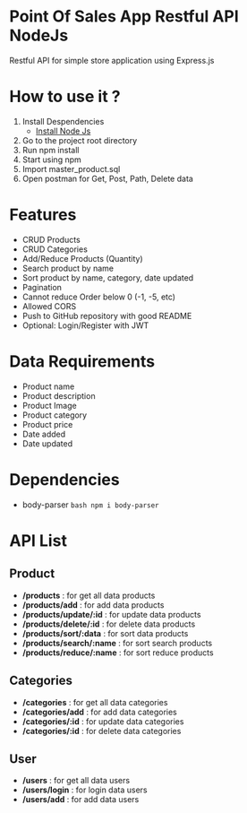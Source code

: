 # Point Of Sales App Restful API NodeJs
Restful API for simple store application using Express.js

# How to use it ?

1. Install Despendencies
    - [Install Node Js](https://nodejs.org/en/)
2. Go to the project root directory 
3. Run npm install
4. Start using npm
5. Import master_product.sql
6. Open postman for Get, Post, Path, Delete data

# Features
 - CRUD Products
 - CRUD Categories
 - Add/Reduce Products (Quantity)
 - Search product by name
 - Sort product by name, category, date updated
 - Pagination
 - Cannot reduce Order below 0 (-1, -5, etc)
 - Allowed CORS
 - Push to GitHub repository with good README
 - Optional: Login/Register with JWT
 
 # Data Requirements
 - Product name
 - Product description
 - Product Image
 - Product category
 - Product price
 - Date added
 - Date updated

 # Dependencies
 - body-parser ```bash npm i body-parser  ```

 # API List

 ## Product
 
 - **/products**                : for get all data products  
 - **/products/add**            : for add data products  
 - **/products/update/:id**     : for update data products  
 - **/products/delete/:id**     : for delete data products  
 - **/products/sort/:data**     : for sort data products  
 - **/products/search/:name**   : for sort search products  
 - **/products/reduce/:name**   : for sort reduce products
 
 ## Categories

 - **/categories**              : for get all data categories
 - **/categories/add**          : for add data categories
 - **/categories/:id**          : for update data categories
 - **/categories/:id**          : for delete data categories

## User

 - **/users**                   : for get all data users              
 - **/users/login**             : for login data users              
 - **/users/add**               : for add data users              
